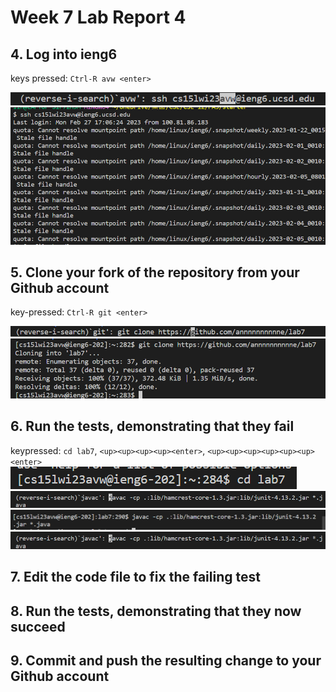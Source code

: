 # Week 7 Lab Report 4
## 4. Log into ieng6
keys pressed: `Ctrl-R avw <enter>`

![image](lab4_task4-1.png)
![image](lab4_task4-2.png)

## 5. Clone your fork of the repository from your Github account
key-pressed: `Ctrl-R git <enter>`

![image](lab4_task5-1.png)
![image](lab4_task5-2.png)
## 6. Run the tests, demonstrating that they fail
keypressed: `cd lab7`, `<up><up><up><up><enter>`, `<up><up><up><up><up><up><enter>`
![image](lab4_task6_cd.png)
![image](lab4_task6_javac-R.png)
![image](lab4_task6_javac.png)
![image](lab4_task6_javac-R.png)





## 7. Edit the code file to fix the failing test
## 8. Run the tests, demonstrating that they now succeed
## 9. Commit and push the resulting change to your Github account

